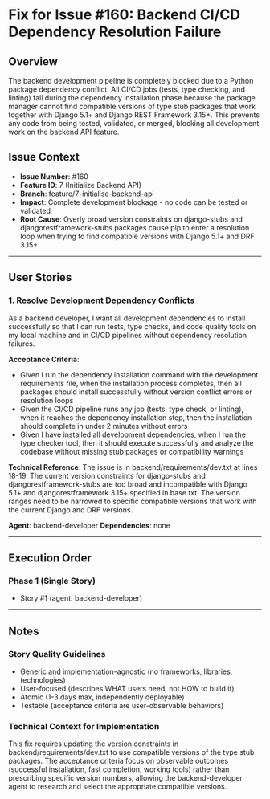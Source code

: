 # Fix for Issue #160: Backend CI/CD Dependency Resolution Failure

## Overview
The backend development pipeline is completely blocked due to a Python package dependency conflict. All CI/CD jobs (tests, type checking, and linting) fail during the dependency installation phase because the package manager cannot find compatible versions of type stub packages that work together with Django 5.1+ and Django REST Framework 3.15+. This prevents any code from being tested, validated, or merged, blocking all development work on the backend API feature.

## Issue Context
- **Issue Number**: #160
- **Feature ID**: 7 (Initialize Backend API)
- **Branch**: feature/7-initialise-backend-api
- **Impact**: Complete development blockage - no code can be tested or validated
- **Root Cause**: Overly broad version constraints on django-stubs and djangorestframework-stubs packages cause pip to enter a resolution loop when trying to find compatible versions with Django 5.1+ and DRF 3.15+

---

## User Stories

### 1. Resolve Development Dependency Conflicts

As a backend developer, I want all development dependencies to install successfully so that I can run tests, type checks, and code quality tools on my local machine and in CI/CD pipelines without dependency resolution failures.

**Acceptance Criteria**:
- Given I run the dependency installation command with the development requirements file, when the installation process completes, then all packages should install successfully without version conflict errors or resolution loops
- Given the CI/CD pipeline runs any job (tests, type check, or linting), when it reaches the dependency installation step, then the installation should complete in under 2 minutes without errors
- Given I have installed all development dependencies, when I run the type checker tool, then it should execute successfully and analyze the codebase without missing stub packages or compatibility warnings

**Technical Reference**:
The issue is in backend/requirements/dev.txt at lines 18-19. The current version constraints for django-stubs and djangorestframework-stubs are too broad and incompatible with Django 5.1+ and djangorestframework 3.15+ specified in base.txt. The version ranges need to be narrowed to specific compatible versions that work with the current Django and DRF versions.

**Agent**: backend-developer
**Dependencies**: none

---

## Execution Order

### Phase 1 (Single Story)
- Story #1 (agent: backend-developer)

---

## Notes

### Story Quality Guidelines
- Generic and implementation-agnostic (no frameworks, libraries, technologies)
- User-focused (describes WHAT users need, not HOW to build it)
- Atomic (1-3 days max, independently deployable)
- Testable (acceptance criteria are user-observable behaviors)

### Technical Context for Implementation
This fix requires updating the version constraints in backend/requirements/dev.txt to use compatible versions of the type stub packages. The acceptance criteria focus on observable outcomes (successful installation, fast completion, working tools) rather than prescribing specific version numbers, allowing the backend-developer agent to research and select the appropriate compatible versions.

